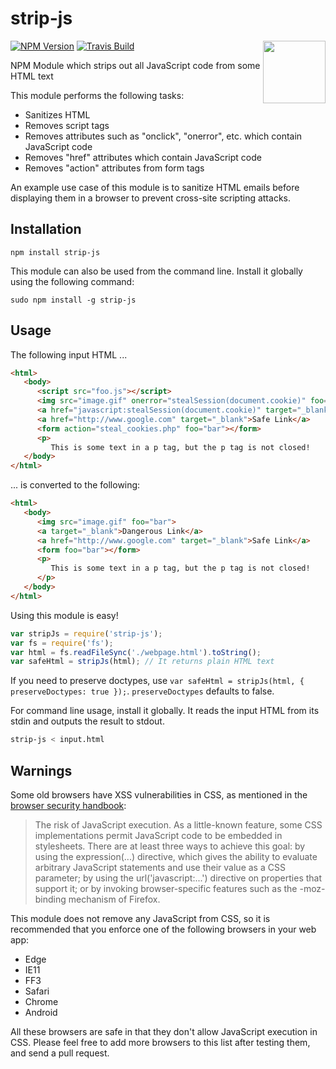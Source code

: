 # strip-js

<img src="http://shivanshu.ca/myfiles/strip-js-logo.svg" width="100" align="right" style="float:right;"/>

[![NPM Version][npm-image]][npm-url]
[![Travis Build][travis-image]][travis-url]

NPM Module which strips out all JavaScript code from some HTML text

This module performs the following tasks:
- Sanitizes HTML
- Removes script tags
- Removes attributes such as "onclick", "onerror", etc. which contain JavaScript code
- Removes "href" attributes which contain JavaScript code
- Removes "action" attributes from form tags

An example use case of this module is to sanitize HTML emails before displaying them in a browser to prevent cross-site scripting attacks.

## Installation
`npm install strip-js`

This module can also be used from the command line. Install it globally using the following command:

`sudo npm install -g strip-js`

## Usage
The following input HTML ...
```html
<html>
   <body>
      <script src="foo.js"></script>
      <img src="image.gif" onerror="stealSession(document.cookie)" foo="bar">
      <a href="javascript:stealSession(document.cookie)" target="_blank">Dangerous Link</a>
      <a href="http://www.google.com" target="_blank">Safe Link</a>
      <form action="steal_cookies.php" foo="bar"></form>
      <p>
         This is some text in a p tag, but the p tag is not closed!
   </body>
</html>
```

... is converted to the following:
```html
<html>
   <body>
      <img src="image.gif" foo="bar">
      <a target="_blank">Dangerous Link</a>
      <a href="http://www.google.com" target="_blank">Safe Link</a>
      <form foo="bar"></form>
      <p>
         This is some text in a p tag, but the p tag is not closed!
      </p>
   </body>
</html>
```

Using this module is easy!
```javascript
var stripJs = require('strip-js');
var fs = require('fs');
var html = fs.readFileSync('./webpage.html').toString();
var safeHtml = stripJs(html); // It returns plain HTML text
```

If you need to preserve doctypes, use `var safeHtml = stripJs(html, { preserveDoctypes: true });`. `preserveDoctypes` defaults to false.

For command line usage, install it globally. It reads the input HTML from its stdin and outputs the result to stdout.
```bash
strip-js < input.html
```
## Warnings

Some old browsers have XSS vulnerabilities in CSS, as mentioned in the <a href="https://code.google.com/archive/p/browsersec/wikis/Part1.wiki" target="_blank">browser security handbook</a>:
> The risk of JavaScript execution. As a little-known feature, some CSS implementations permit JavaScript code to be embedded in stylesheets. There are at least three ways to achieve this goal: by using the expression(...) directive, which gives the ability to evaluate arbitrary JavaScript statements and use their value as a CSS parameter; by using the url('javascript:...') directive on properties that support it; or by invoking browser-specific features such as the -moz-binding mechanism of Firefox.

This module does not remove any JavaScript from CSS, so it is recommended that you enforce one of the following browsers in your web app:
- Edge
- IE11
- FF3
- Safari
- Chrome
- Android

All these browsers are safe in that they don't allow JavaScript execution in CSS. Please feel free to add more browsers to this list after testing them, and send a pull request.

[npm-url]: https://www.npmjs.com/package/strip-js
[npm-image]: https://img.shields.io/npm/v/strip-js.svg?style=flat
[travis-url]: https://travis-ci.org/shivanshu3/strip-js
[travis-image]: https://img.shields.io/travis/shivanshu3/strip-js.svg
